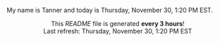 My name is Tanner and today is Thursday, November 30, 1:20 PM EST.

<p align="center">This <i>README</i> file is generated <b>every 3 hours</b>!</br>Last refresh: Thursday, November 30, 1:20 PM EST<br /></p>
